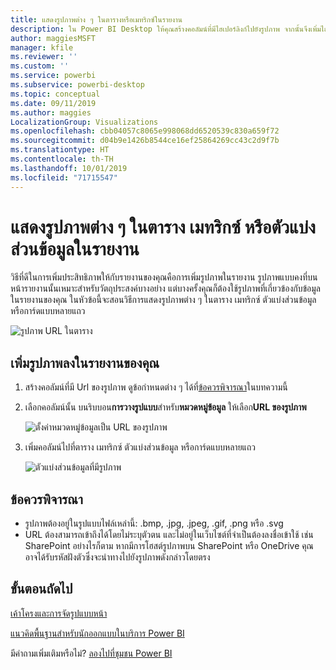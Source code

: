 ```yaml
---
title: แสดงรูปภาพต่าง ๆ ในตารางหรือเมทริกซ์ในรายงาน
description: ใน Power BI Desktop ให้คุณสร้างคอลัมน์ที่มีไฮเปอร์ลิงก์ไปยังรูปภาพ จากนั้นจึงเพิ่มไฮเปอร์ลิงก์ดังกล่าวไปยังตารางรายงาน เมทริกซ์ ตัวแบ่งส่วนข้อมูล หรือการ์ดแบบหลายแถวเพื่อแสดงรูปภาพใน Power BI Desktop หรือบริการของ Power BI
author: maggiesMSFT
manager: kfile
ms.reviewer: ''
ms.custom: ''
ms.service: powerbi
ms.subservice: powerbi-desktop
ms.topic: conceptual
ms.date: 09/11/2019
ms.author: maggies
LocalizationGroup: Visualizations
ms.openlocfilehash: cbb04057c8065e998068dd6520539c830a659f72
ms.sourcegitcommit: d04b9e1426b8544ce16ef25864269cc43c2d9f7b
ms.translationtype: HT
ms.contentlocale: th-TH
ms.lasthandoff: 10/01/2019
ms.locfileid: "71715547"
---
```

# <a name="display-images-in-a-table-matrix-or-slicer-in-a-report"></a>แสดงรูปภาพต่าง ๆ ในตาราง เมทริกซ์ หรือตัวแบ่งส่วนข้อมูลในรายงาน

วิธีที่ดีในการเพิ่มประสิทธิภาพให้กับรายงานของคุณคือการเพิ่มรูปภาพในรายงาน รูปภาพแบบคงที่บนหน้ารายงานนั้นเหมาะสำหรับวัตถุประสงค์บางอย่าง แต่บางครั้งคุณก็ต้องใช้รูปภาพที่เกี่ยวข้องกับข้อมูลในรายงานของคุณ ในหัวข้อนี้จะสอนวิธีการแสดงรูปภาพต่าง ๆ ในตาราง เมทริกซ์ ตัวแบ่งส่วนข้อมูล หรือการ์ดแบบหลายแถว 

![รูปภาพ URL ในตาราง](media/power-bi-images-tables/power-bi-url-images-table.png)

## <a name="add-images-to-your-report"></a>เพิ่มรูปภาพลงในรายงานของคุณ

1. สร้างคอลัมน์ที่มี Url ของรูปภาพ ดูข้อกำหนดต่าง ๆ ได้ที่[ข้อควรพิจารณา](#considerations)ในบทความนี้

1. เลือกคอลัมน์นั้น บนริบบอน**การวางรูปแบบ**สำหรับ**หมวดหมู่ข้อมูล** ให้เลือก**URL ของรูปภาพ**

    ![ตั้งค่าหมวดหมู่ข้อมูลเป็น URL ของรูปภาพ](media/power-bi-images-tables/power-bi-set-url-image.png)

1. เพิ่มคอลัมน์ไปที่ตาราง เมทริกซ์ ตัวแบ่งส่วนข้อมูล หรือการ์ดแบบหลายแถว

    ![ตัวแบ่งส่วนข้อมูลที่มีรูปภาพ](media/power-bi-images-tables/power-bi-url-images-slicer.png)

## <a name="considerations"></a>ข้อควรพิจารณา

- รูปภาพต้องอยู่ในรูปแบบไฟล์เหล่านี้:  .bmp, .jpg, .jpeg, .gif, .png หรือ .svg
- URL ต้องสามารถเข้าถึงได้โดยไม่ระบุตัวตน และไม่อยู่ในเว็บไซต์ที่จำเป็นต้องลงชื่อเข้าใช้ เช่น SharePoint อย่างไรก็ตาม หากมีการโฮสต์รูปภาพบน SharePoint หรือ OneDrive คุณอาจได้รับรหัสฝังตัวซึ่งจะนำทางไปยังรูปภาพดังกล่าวโดยตรง 


## <a name="next-steps"></a>ขั้นตอนถัดไป

[เค้าโครงและการจัดรูปแบบหน้า](/learn/modules/visuals-in-power-bi/12-formatting)

[แนวคิดพื้นฐานสำหรับนักออกแบบในบริการ Power BI](service-basic-concepts.md)

มีคำถามเพิ่มเติมหรือไม่? [ลองไปที่ชุมชน Power BI](http://community.powerbi.com/)

